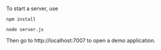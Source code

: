 To start a server, use

`npm install`

`node server.js`

Then go to http://localhost:7007 to open a demo application.

